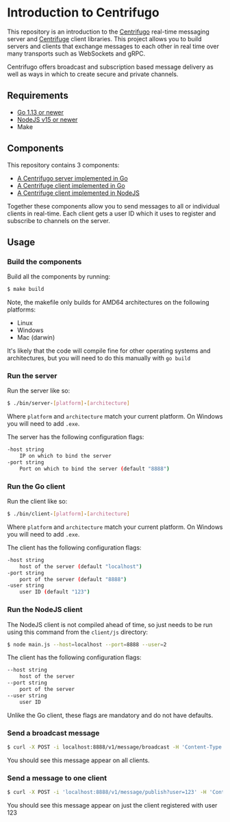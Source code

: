 # Introduction to Centrifugo
This repository is an introduction to the [Centrifugo][1] real-time messaging
server and [Centrifuge][2] client libraries. This project allows you to build
servers and clients that exchange messages to each other in real time over many
transports such as WebSockets and gRPC.

Centrifugo offers broadcast and subscription based message delivery as well as
ways in which to create secure and private channels.

## Requirements
* [Go 1.13 or newer][3]
* [NodeJS v15 or newer][4]
* Make

## Components
This repository contains 3 components:

* [A Centrifugo server implemented in Go][5]
* [A Centrifuge client implemented in Go][6]
* [A Centrifuge client implemented in NodeJS][7]

Together these components allow you to send messages to all or individual
clients in real-time. Each client gets a user ID which it uses to register and
subscribe to channels on the server.

## Usage

### Build the components
Build all the components by running:

```bash
$ make build
```

Note, the makefile only builds for AMD64 architectures on the following
platforms:

* Linux
* Windows
* Mac (darwin)

It's likely that the code will compile fine for other operating systems and
architectures, but you will need to do this manually with `go build`

### Run the server
Run the server like so:

```bash
$ ./bin/server-[platform]-[architecture]
```

Where `platform` and `architecture` match your current platform. On Windows you
will need to add `.exe`.

The server has the following configuration flags:

```bash
-host string
    IP on which to bind the server
-port string
    Port on which to bind the server (default "8888")
```

### Run the Go client
Run the client like so:

```bash
$ ./bin/client-[platform]-[architecture]
```

Where `platform` and `architecture` match your current platform. On Windows you
will need to add `.exe`.

The client has the following configuration flags:

```bash
-host string
    host of the server (default "localhost")
-port string
    port of the server (default "8888")
-user string
    user ID (default "123")
```

### Run the NodeJS client
The NodeJS client is not compiled ahead of time, so just needs to be run using
this command from the `client/js` directory:

```bash
$ node main.js --host=localhost --port=8888 --user=2
```

The client has the following configuration flags:

```bash
--host string
    host of the server
--port string
    port of the server
--user string
    user ID
```

Unlike the Go client, these flags are mandatory and do not have defaults.

### Send a broadcast message
```bash
$ curl -X POST -i localhost:8888/v1/message/broadcast -H 'Content-Type: application/json' --data-raw '{"foo": "bar"}'
```

You should see this message appear on all clients.

### Send a message to one client
```bash
$ curl -X POST -i 'localhost:8888/v1/message/publish?user=123' -H 'Content-Type: application/json' --data-raw '{"msg": "hello user 123"}'
```

You should see this message appear on just the client registered with user 123

[1]: https://centrifugal.dev/
[2]: https://github.com/centrifugal
[3]: https://go.dev/
[4]: https://nodejs.org/en/
[5]: server
[6]: client/go
[7]: client/js